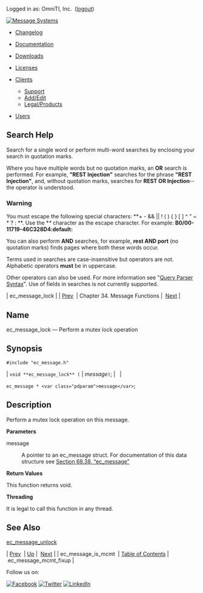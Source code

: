 Logged in as: OmniTI, Inc.  ([logout](https://support.messagesystems.com/logout.php))

[![Message Systems](https://support.messagesystems.com/images/ms-white205.png)](https://support.messagesystems.com/start.php) 

*   [Changelog](https://support.messagesystems.com/start.php?show=changelog)
*   [Documentation](https://support.messagesystems.com/docs/)
*   [Downloads](https://support.messagesystems.com/start.php)

*   [Licenses](https://support.messagesystems.com/license_summary.php)
*   <a href="">Clients</a>
    *   [Support](https://support.messagesystems.com/cs.php)
    *   [Add/Edit](https://support.messagesystems.com/edit_client.php)
    *   [Legal/Products](https://support.messagesystems.com/edit_products.php)
*   [Users](https://support.messagesystems.com/edit_customer.php)

## Search Help

Search for a single word or perform multi-word searches by enclosing your search in quotation marks.

Where you have multiple words but no quotation marks, an **OR** search is performed. For example, **"REST Injection"** searches for the phrase **"REST Injection"**, and, without quotation marks, searches for **REST OR Injection**--the operator is understood.

### Warning

You must escape the following special characters: **+ - && || ! ( ) { } [ ] ^ " ~ * ? : \**. Use the **\** character as the escape character. For example: **B0/00-11719-46C328D4\:default\:**

You can also perform **AND** searches, for example, **rest AND port** (no quotation marks) finds pages where both these words occur.

Terms used in searches are case-insensitive but operators are not. Alphabetic operators **must** be in uppercase.

Other operators can also be used. For more information see "[Query Parser Syntax](https://lucene.apache.org/core/old_versioned_docs/versions/3_0_0/queryparsersyntax.html)". Use of fields in searches is not currently supported.

| ec_message_lock |
| [Prev](apis.ec_message_is_mcmt.php)  | Chapter 34. Message Functions |  [Next](apis.ec_message_mcmt_fixup.php) |

<a name="apis.ec_message_lock"></a>
## Name

ec_message_lock — Perform a mutex lock operation

## Synopsis

`#include "ec_message.h"`

| `void **ec_message_lock** (` | <var class="pdparam">message</var>`)`; |   |

`ec_message * <var class="pdparam">message</var>`;<a name="idp28566192"></a>
## Description

Perform a mutex lock operation on this message.

**Parameters**

<dl class="variablelist">

<dt>message</dt>

<dd>

A pointer to an ec_message struct. For documentation of this data structure see [Section 68.38, “ec_message”](structs.ec_message.php "68.38. ec_message")

</dd>

</dl>

**Return Values**

This function returns void.

**Threading**

It is legal to call this function in any thread.

<a name="idp28572800"></a>
## See Also

[ec_message_unlock](apis.ec_message_unlock.php "ec_message_unlock")

| [Prev](apis.ec_message_is_mcmt.php)  | [Up](ec_message.php) |  [Next](apis.ec_message_mcmt_fixup.php) |
| ec_message_is_mcmt  | [Table of Contents](index.php) |  ec_message_mcmt_fixup |

Follow us on:

[![Facebook](https://support.messagesystems.com/images/icon-facebook.png)](http://www.facebook.com/messagesystems) [![Twitter](https://support.messagesystems.com/images/icon-twitter.png)](http://twitter.com/#!/MessageSystems) [![LinkedIn](https://support.messagesystems.com/images/icon-linkedin.png)](http://www.linkedin.com/company/message-systems)